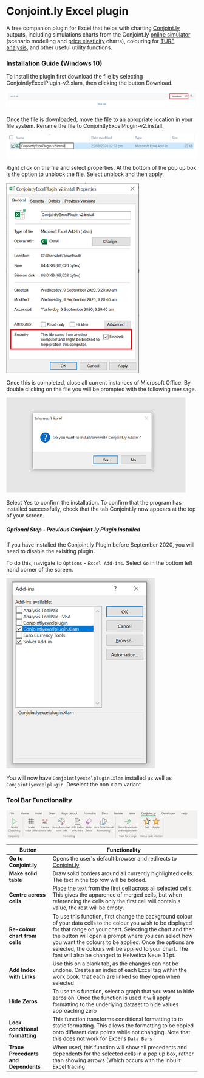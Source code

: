 # Conjoint.ly Excel plugin
A free companion plugin for Excel that helps with charting [Conjoint.ly](https://conjointly.com/) outputs, including simulations charts from the Conjoint.ly [online simulator](https://conjointly.com/guides/conjoint-preference-share-simulator/) (scenario modelling and [price elasticity](https://conjointly.com/guides/understanding-price-elasticity-of-demand/) charts), colouring for [TURF analysis](https://conjointly.com/blog/turf-analysis/), and other useful utility functions.

### Installation Guide (Windows 10)

To install the plugin first download the file by selecting ConjointlyExcelPlugin-v2.xlam, then clicking the button Download. 


<img src="GuideImages/download.PNG"/>

Once the file is downloaded, move the file to an apropriate location in your file system. Rename the file to ConjointlyExcelPlugin-v2.install.

![img](GuideImages/Rename.PNG)

Right click on the file and select properties. At the bottom of the pop up box is the option to unblock the file. Select unblock and then apply.

<img src="GuideImages/unblock.PNG" height=500 class="center"/>

Once this is completed, close all current instances of Microsoft Office. By double clicking on the file you will be prompted with the following message. 

<img src="GuideImages/Prompt.PNG" height=250 class="center"/>

Select Yes to confirm the installation. To confirm that the program has installed successfully, check that the tab Conjoint.ly now appears at the top of your screen.

##### Optional Step - Previous Conjoint.ly Plugin Installed 
If you have installed the Conjoint.ly Plugin before September 2020, you will need to disable the exisiting plugin.

To do this, navigate to `Options` - `Excel Add-ins`. Select `Go` in the bottom left hand corner of the screen.

<img src="GuideImages/Deselect.PNG" height=500 class="center"/>


You will now have `Conjointlyexcelplugin.Xlam` installed as well as `Conjointlyexcelplugin`. Deselect the non xlam variant

### Tool Bar Functionality

![img](GuideImages/Toolbar.PNG)

| Button | Functionality |  
| ---------------------|--------------------------------------------------------------|
| **Go to Conjoint.ly** | Opens the user's default browser and redirects to [Conjoint.ly](https://conjointly.com/) |
| **Make solid table** | Draw solid borders around all currently highlighted cells. The text in the top row will be bolded.|
| **Centre across cells** | Place the text from the first cell across all selected cells. This gives the apparence of merged cells, but when referencing the cells only the first cell will contain a value, the rest will be empty.|
| **Re-colour chart from cells** | To use this function, first change the background colour of your data cells to the colour you wish to be displayed for that range on your chart. Selecting the chart and then the button will open a prompt where you can select how you want the colours to be applied. Once the options are selected, the colours will be applied to your chart. The font will also be changed to Helvetica Neue 11pt. |
| **Add Index with Links** | Use this on a blank tab, as the changes can not be undone. Creates an index of each Excel tag within the work book, that each are linked so they open when selected | 
| **Hide Zeros** | To use this function, select a graph that you want to hide zeros on. Once the function is used it will apply formatting to the underlying dataset to hide values approaching zero|
| **Lock conditional formatting** | This function transforms conditional formatting to to static formatting. This allows the formatting to be copied onto different data points while not changing. Note that this does not work for Excel's `Data Bars`|
| **Trace Precedents and Dependents** | When used, this function will show all precedents and dependents for the selected cells in a pop up box, rather than showing arrows (Which occurs with the inbuilt Excel tracing|
